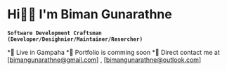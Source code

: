 # Hi👋🏻 I'm Biman Gunarathne

**`Software Development Craftsman (Developer/Desighnier/Maintainer/Resercher)`**

*🌳 Live in Gampaha
*💼 Portfolio is comming soon
*📧 Direct contact me at [bimangunarathne@gmail.com] , [bimangunarathne@outlook.com]

<!--
**BimanGunarathne/BimanGunarathne** is a ✨ _special_ ✨ repository because its `README.md` (this file) appears on your GitHub profile.

Here are some ideas to get you started:

- 🔭 I’m currently working on ...
- 🌱 I’m currently learning ...
- 👯 I’m looking to collaborate on ...
- 🤔 I’m looking for help with ...
- 💬 Ask me about ...
- 📫 How to reach me: ...
- 😄 Pronouns: ...
- ⚡ Fun fact: ...
-->
